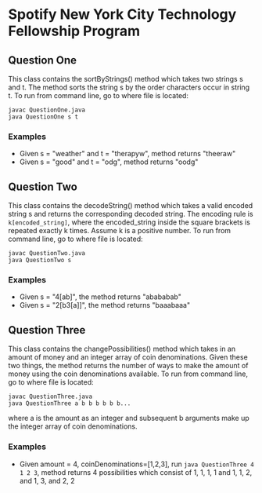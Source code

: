 # Spotify New York City Technology Fellowship Program

## Question One
This class contains the sortByStrings() method which takes two strings s and t. The method sorts the string s by the
order characters occur in string t. To run from command line, go to where file is located:
```
javac QuestionOne.java
java QuestionOne s t
```

### Examples
* Given s = "weather" and t = "therapyw", method returns "theeraw"
* Given s = "good" and t = "odg", method returns "oodg"

## Question Two
This class contains the decodeString() method which takes a valid encoded string s and returns the corresponding decoded
string. The encoding rule is ```k[encoded_string]```, where the encoded_string inside the square brackets is repeated
exactly k times. Assume k is a positive number. To run from command line, go to where file is located:
```
javac QuestionTwo.java
java QuestionTwo s
```

### Examples
* Given s = "4[ab]", the method returns "abababab"
* Given s = "2[b3[a]]", the method returns "baaabaaa"

## Question Three
This class contains the changePossibilities() method which takes in an amount of money and an integer array of coin
denominations. Given these two things, the method returns the number of ways to make the amount of money using the coin
denominations available. To run from command line, go to where file is located:
```
javac QuestionThree.java
java QuestionThree a b b b b b b...
```
where a is the amount as an integer and subsequent b arguments make up the integer array of coin denominations.

### Examples
* Given amount = 4, coinDenominations=[1,2,3], run ```java QuestionThree 4 1 2 3```, method returns 4 possibilities which consist of 1, 1, 1, 1 and 1, 1, 2, and 1, 3, and 2, 2
